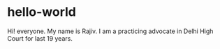 # hello-world

Hi! everyone. My name is Rajiv.
I am a practicing advocate in Delhi High Court for last 19 years.

